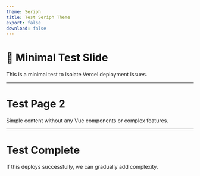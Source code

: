 ```yaml
---
theme: Seriph
title: Test Seriph Theme
export: false
download: false
---
```


# 🧪 Minimal Test Slide

This is a minimal test to isolate Vercel deployment issues.

---

# Test Page 2

Simple content without any Vue components or complex features.

---

# Test Complete

If this deploys successfully, we can gradually add complexity.